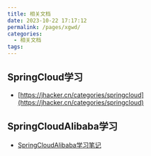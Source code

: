```yaml
---
title: 相关文档
date: 2023-10-22 17:17:12
permalink: /pages/xgwd/
categories:
  - 相关文档
tags:
---
```



## SpringCloud学习
- [https://jhacker.cn/categories/springcloud](https://jhacker.cn/categories/springcloud)

## SpringCloudAlibaba学习
- [SpringCloudAlibaba学习笔记](https://github.com/Lyn4ever29/cloudAlibabaLearn)